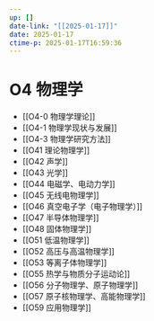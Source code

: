 ```yaml
---
up: []
date-link: "[[2025-01-17]]"
date: 2025-01-17
ctime-p: 2025-01-17T16:59:36
---
```


# O4 物理学

- [[O4-0 物理学理论]]
- [[O4-1 物理学现状与发展]]
- [[O4-3 物理学研究方法]]
- [[O41 理论物理学]]
- [[O42 声学]]
- [[O43 光学]]
- [[O44 电磁学、电动力学]]
- [[O45 无线电物理学]]
- [[O46 真空电子学（电子物理学）]]
- [[O47 半导体物理学]]
- [[O48 固体物理学]]
- [[O51 低温物理学]]
- [[O52 高压与高温物理学]]
- [[O53 等离子体物理学]]
- [[O55 热学与物质分子运动论]]
- [[O56 分子物理学、原子物理学]]
- [[O57 原子核物理学、高能物理学]]
- [[O59 应用物理学]]
